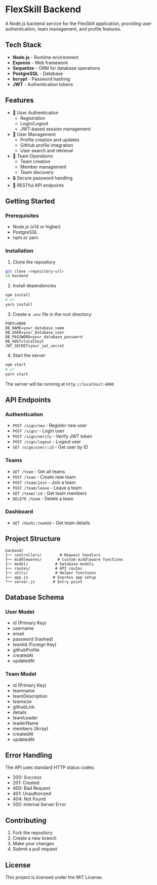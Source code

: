 # FlexSkill Backend

A Node.js backend service for the FlexSkill application, providing user authentication, team management, and profile features.

## Tech Stack

- **Node.js** - Runtime environment
- **Express** - Web framework
- **Sequelize** - ORM for database operations
- **PostgreSQL** - Database
- **bcrypt** - Password hashing
- **JWT** - Authentication tokens

## Features

- 🔐 User Authentication
  - Registration
  - Login/Logout
  - JWT-based session management
- 👥 User Management
  - Profile creation and updates
  - GitHub profile integration
  - User search and retrieval
- 🤝 Team Operations
  - Team creation
  - Member management
  - Team discovery
- 🔒 Secure password handling
- 🎯 RESTful API endpoints

## Getting Started

### Prerequisites

- Node.js (v14 or higher)
- PostgreSQL
- npm or yarn

### Installation

1. Clone the repository
```bash
git clone <repository-url>
cd backend
```

2. Install dependencies
```bash
npm install
# or
yarn install
```

3. Create a `.env` file in the root directory:
```env
PORT=4000
DB_NAME=your_database_name
DB_USER=your_database_user
DB_PASSWORD=your_database_password
DB_HOST=localhost
JWT_SECRET=your_jwt_secret
```

4. Start the server
```bash
npm start
# or
yarn start
```

The server will be running at `http://localhost:4000`

## API Endpoints

### Authentication
- `POST /sign/new` - Register new user
- `POST /sign/` - Login user
- `POST /sign/verify` - Verify JWT token
- `POST /sign/logout` - Logout user
- `GET /sign/user/:id` - Get user by ID

### Teams
- `GET /team` - Get all teams
- `POST /team` - Create new team
- `POST /team/join` - Join a team
- `POST /team/leave` - Leave a team
- `GET /team/:id` - Get team members
- `DELETE /team` - Delete a team

### Dashboard
- `GET /dash/:teamId` - Get team details

## Project Structure

```
backend/
├── controllers/        # Request handlers
├── middlewares/       # Custom middleware functions
├── model/            # Database models
├── routes/           # API routes
├── utils/            # Helper functions
├── app.js           # Express app setup
└── server.js        # Entry point
```

## Database Schema

### User Model
- id (Primary Key)
- username
- email
- password (hashed)
- teamId (Foreign Key)
- githubProfile
- createdAt
- updatedAt

### Team Model
- id (Primary Key)
- teamname
- teamDescription
- teamsize
- githubLink
- details
- teamLeader
- leaderName
- members (Array)
- createdAt
- updatedAt

## Error Handling

The API uses standard HTTP status codes:
- 200: Success
- 201: Created
- 400: Bad Request
- 401: Unauthorized
- 404: Not Found
- 500: Internal Server Error

## Contributing

1. Fork the repository
2. Create a new branch
3. Make your changes
4. Submit a pull request

## License

This project is licensed under the MIT License. 